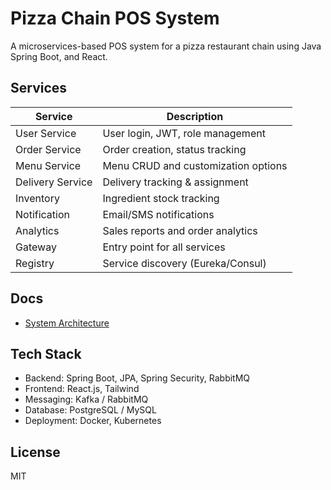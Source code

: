 # Pizza Chain POS System

A microservices-based POS system for a pizza restaurant chain using Java Spring Boot, and React.

## Services

| Service         | Description                          |
|-----------------|--------------------------------------|
| User Service    | User login, JWT, role management     |
| Order Service   | Order creation, status tracking      |
| Menu Service    | Menu CRUD and customization options  |
| Delivery Service| Delivery tracking & assignment       |
| Inventory       | Ingredient stock tracking            |
| Notification    | Email/SMS notifications              |
| Analytics       | Sales reports and order analytics    |
| Gateway         | Entry point for all services         |
| Registry        | Service discovery (Eureka/Consul)    |

##  Docs

- [System Architecture](docs/architecture.drawio)

## Tech Stack

- Backend: Spring Boot, JPA, Spring Security, RabbitMQ
- Frontend: React.js, Tailwind
- Messaging: Kafka / RabbitMQ
- Database: PostgreSQL / MySQL
- Deployment: Docker, Kubernetes

##  License
MIT
